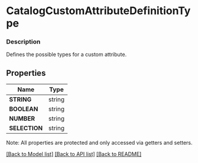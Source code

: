# CatalogCustomAttributeDefinitionType

### Description

Defines the possible types for a custom attribute.

## Properties
Name | Type
------------ | -------------
**STRING** | string
**BOOLEAN** | string
**NUMBER** | string
**SELECTION** | string

Note: All properties are protected and only accessed via getters and setters.

[[Back to Model list]](../../README.md#documentation-for-models) [[Back to API list]](../../README.md#documentation-for-api-endpoints) [[Back to README]](../../README.md)

